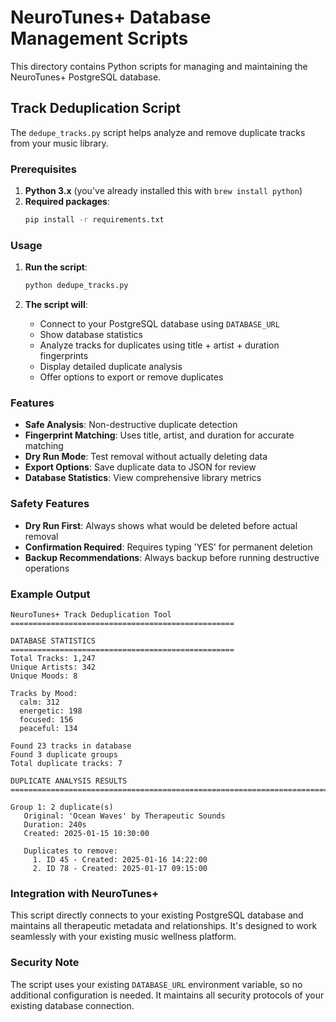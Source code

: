 # NeuroTunes+ Database Management Scripts

This directory contains Python scripts for managing and maintaining the NeuroTunes+ PostgreSQL database.

## Track Deduplication Script

The `dedupe_tracks.py` script helps analyze and remove duplicate tracks from your music library.

### Prerequisites

1. **Python 3.x** (you've already installed this with `brew install python`)
2. **Required packages**:
   ```bash
   pip install -r requirements.txt
   ```

### Usage

1. **Run the script**:
   ```bash
   python dedupe_tracks.py
   ```

2. **The script will**:
   - Connect to your PostgreSQL database using `DATABASE_URL`
   - Show database statistics
   - Analyze tracks for duplicates using title + artist + duration fingerprints
   - Display detailed duplicate analysis
   - Offer options to export or remove duplicates

### Features

- **Safe Analysis**: Non-destructive duplicate detection
- **Fingerprint Matching**: Uses title, artist, and duration for accurate matching
- **Dry Run Mode**: Test removal without actually deleting data
- **Export Options**: Save duplicate data to JSON for review
- **Database Statistics**: View comprehensive library metrics

### Safety Features

- **Dry Run First**: Always shows what would be deleted before actual removal
- **Confirmation Required**: Requires typing 'YES' for permanent deletion
- **Backup Recommendations**: Always backup before running destructive operations

### Example Output

```
NeuroTunes+ Track Deduplication Tool
==================================================

DATABASE STATISTICS
==================================================
Total Tracks: 1,247
Unique Artists: 342
Unique Moods: 8

Tracks by Mood:
  calm: 312
  energetic: 198
  focused: 156
  peaceful: 134

Found 23 tracks in database
Found 3 duplicate groups
Total duplicate tracks: 7

DUPLICATE ANALYSIS RESULTS
================================================================================

Group 1: 2 duplicate(s)
   Original: 'Ocean Waves' by Therapeutic Sounds
   Duration: 240s
   Created: 2025-01-15 10:30:00

   Duplicates to remove:
     1. ID 45 - Created: 2025-01-16 14:22:00
     2. ID 78 - Created: 2025-01-17 09:15:00
```

### Integration with NeuroTunes+

This script directly connects to your existing PostgreSQL database and maintains all therapeutic metadata and relationships. It's designed to work seamlessly with your existing music wellness platform.

### Security Note

The script uses your existing `DATABASE_URL` environment variable, so no additional configuration is needed. It maintains all security protocols of your existing database connection.